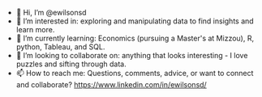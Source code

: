 - 👋 Hi, I’m @ewilsonsd
- 👀 I’m interested in: exploring and manipulating data to find insights and learn more.
- 🌱 I’m currently learning: Economics (pursuing a Master's at Mizzou), R, python, Tableau, and SQL.
- 💞️ I’m looking to collaborate on: anything that looks interesting - I love puzzles and sifting through data.
- 📫 How to reach me: Questions, comments, advice, or want to connect and collaborate? https://www.linkedin.com/in/ewilsonsd/

<!---
ewilsonsd/ewilsonsd is a ✨ special ✨ repository because its `README.md` (this file) appears on your GitHub profile.
You can click the Preview link to take a look at your changes.
--->

